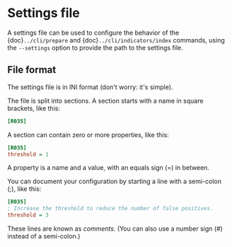# Settings file

A settings file can be used to configure the behavior of the {doc}`../cli/prepare` and {doc}`../cli/indicators/index` commands, using the `--settings` option to provide the path to the settings file.

## File format

The settings file is in INI format (don't worry: it's simple).

The file is split into sections. A section starts with a name in square brackets, like this:

```ini
[R035]
```

A section can contain zero or more properties, like this:

```ini
[R035]
threshold = 1
```

A property is a name and a value, with an equals sign (=) in between.

You can document your configuration by starting a line with a semi-colon (;), like this:

```ini
[R035]
; Increase the threshold to reduce the number of false positives.
threshold = 3
```

These lines are known as *comments*. (You can also use a number sign (#) instead of a semi-colon.)
